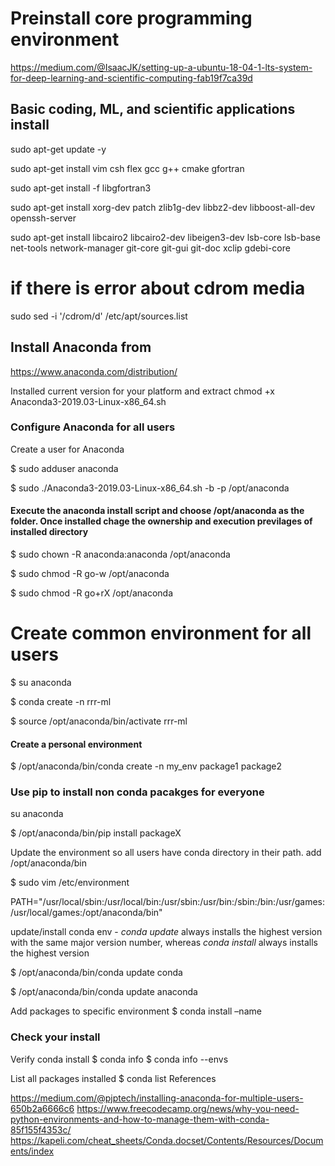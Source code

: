 # Preinstall core programming environment

https://medium.com/@IsaacJK/setting-up-a-ubuntu-18-04-1-lts-system-for-deep-learning-and-scientific-computing-fab19f7ca39d


## Basic coding, ML, and scientific applications install
sudo apt-get update -y

sudo apt-get install vim csh flex gcc g++ cmake gfortran

sudo apt-get install -f libgfortran3 

sudo apt-get install xorg-dev patch zlib1g-dev libbz2-dev libboost-all-dev openssh-server 

sudo apt-get install libcairo2 libcairo2-dev libeigen3-dev lsb-core lsb-base net-tools network-manager git-core git-gui git-doc xclip gdebi-core

# if there is error about cdrom media
sudo sed -i '/cdrom/d' /etc/apt/sources.list
 


## Install Anaconda from 
https://www.anaconda.com/distribution/

Installed current version for your platform and extract
chmod +x Anaconda3-2019.03-Linux-x86_64.sh

### Configure Anaconda for all users
Create a user for Anaconda

$ sudo adduser anaconda

$ sudo ./Anaconda3-2019.03-Linux-x86_64.sh -b -p /opt/anaconda


#### Execute the anaconda install script and choose /opt/anaconda as the folder. Once installed chage the ownership and execution previlages of installed directory

$ sudo chown -R anaconda:anaconda /opt/anaconda 

$ sudo chmod -R go-w /opt/anaconda 

$ sudo chmod -R go+rX /opt/anaconda

# Create common environment for all users

$ su anaconda

$ conda create -n rrr-ml

$ source /opt/anaconda/bin/activate rrr-ml

#### Create a personal environment

$ /opt/anaconda/bin/conda create -n my_env package1 package2

### Use pip to install non conda pacakges for everyone

su anaconda

$ /opt/anaconda/bin/pip install packageX


Update the environment so all users have conda directory in their path. add /opt/anaconda/bin

$ sudo vim /etc/environment

PATH="/usr/local/sbin:/usr/local/bin:/usr/sbin:/usr/bin:/sbin:/bin:/usr/games:/usr/local/games:/opt/anaconda/bin"


update/install conda env - _conda update_ always installs the highest version with the same major version number, whereas _conda install_ always installs the highest version

$ /opt/anaconda/bin/conda update conda

$ /opt/anaconda/bin/conda update anaconda

Add packages to specific environment
$ conda install –name <environment> <package>

### Check your install
Verify conda install
$ conda info
$ conda info --envs

List all packages installed
$ conda list
References

https://medium.com/@pjptech/installing-anaconda-for-multiple-users-650b2a6666c6
https://www.freecodecamp.org/news/why-you-need-python-environments-and-how-to-manage-them-with-conda-85f155f4353c/
https://kapeli.com/cheat_sheets/Conda.docset/Contents/Resources/Documents/index
